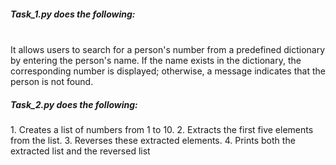 <h5>Task_1.py does the following:</h5>
<br>
It allows users to search for a person's number from a predefined dictionary by entering the person's name. 
If the name exists in the dictionary, the corresponding number is displayed; otherwise, a message indicates that the person is not found.<br>
<h5>Task_2.py does the following:</h5>
1.   Creates a list of numbers from 1 to 10.
2.   Extracts the first five elements from the list.
3.   Reverses these extracted elements.
4.   Prints both the extracted list and the reversed list
